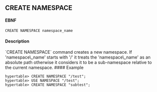 CREATE NAMESPACE 
------------
#### EBNF

    CREATE NAMESPACE namespace_name 

#### Description
<p>
`CREATE NAMESPACE` command creates a new namespace. 
If 'namespace\_name' starts with '/' it treats the 'namespace\_name' as an absolute path
otherwise it considers it to be a sub-namespace relative to the current namespace.
#### Example
    
    hypertable> CREATE NAMESPACE "/test";
    hypertable> USE NAMESPACE "/test";
    hypertable> CREATE NAMESPACE "subtest";
